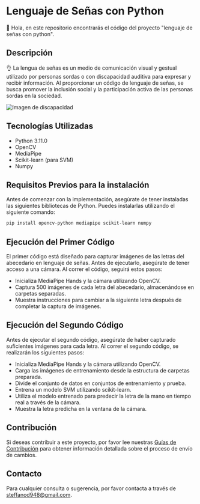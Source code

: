 # Lenguaje de Señas con Python

🙌 Hola, en este repositorio encontrarás el código del proyecto "lenguaje de señas con python".

## Descripción

👌 La lengua de señas es un medio de comunicación visual y gestual utilizado por personas sordas o con discapacidad auditiva para expresar y recibir información. Al proporcionar un código de lenguaje de señas, se busca promover la inclusión social y la participación activa de las personas sordas en la sociedad.

![Imagen de discapacidad](https://programacionpython80889555.wordpress.com/wp-content/uploads/2019/11/iconcon-e1574168538805.png?w=752)

## Tecnologías Utilizadas

- Python 3.11.0
- OpenCV
- MediaPipe
- Scikit-learn (para SVM)
- Numpy

## Requisitos Previos para la instalación

Antes de comenzar con la implementación, asegúrate de tener instaladas las siguientes bibliotecas de Python. Puedes instalarlas utilizando el siguiente comando:

```bash
pip install opencv-python mediapipe scikit-learn numpy
```

## Ejecución del Primer Código

El primer código está diseñado para capturar imágenes de las letras del abecedario en lenguaje de señas. Antes de ejecutarlo, asegúrate de tener acceso a una cámara. Al correr el código, seguirá estos pasos:

- Inicializa MediaPipe Hands y la cámara utilizando OpenCV.
- Captura 500 imágenes de cada letra del abecedario, almacenándose en carpetas separadas.
- Muestra instrucciones para cambiar a la siguiente letra después de completar la captura de imágenes.

## Ejecución del Segundo Código

Antes de ejecutar el segundo código, asegúrate de haber capturado suficientes imágenes para cada letra. Al correr el segundo código, se realizarán los siguientes pasos:

- Inicializa MediaPipe Hands y la cámara utilizando OpenCV.
- Carga las imágenes de entrenamiento desde la estructura de carpetas preparada.
- Divide el conjunto de datos en conjuntos de entrenamiento y prueba.
- Entrena un modelo SVM utilizando scikit-learn.
- Utiliza el modelo entrenado para predecir la letra de la mano en tiempo real a través de la cámara.
- Muestra la letra predicha en la ventana de la cámara.

## Contribución

Si deseas contribuir a este proyecto, por favor lee nuestras [Guías de Contribución](./CONTRIBUTING.md) para obtener información detallada sobre el proceso de envío de cambios.

## Contacto

Para cualquier consulta o sugerencia, por favor contacta a través de [steffanod948@gmail.com](mailto:steffanod948@gmail.com).
